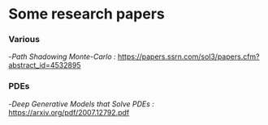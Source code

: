 # Some research papers

### Various
-*Path Shadowing Monte-Carlo :*  https://papers.ssrn.com/sol3/papers.cfm?abstract_id=4532895
### PDEs
-*Deep Generative Models that Solve PDEs :* https://arxiv.org/pdf/2007.12792.pdf
